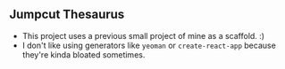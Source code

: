 ## Jumpcut Thesaurus

- This project uses a previous small project of mine as a scaffold. :)
- I don't like using generators like `yeoman` or `create-react-app` because they're kinda bloated sometimes.
